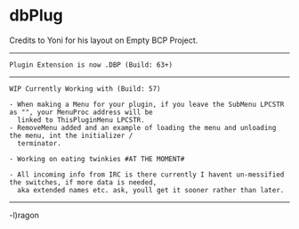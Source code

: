 # dbPlug

Credits to Yoni for his layout on Empty BCP Project.

------------------------------------------------------------
```
Plugin Extension is now .DBP (Build: 63+)
```
------------------------------------------------------------
```
WIP Currently Working with (Build: 57)
```
```
- When making a Menu for your plugin, if you leave the SubMenu LPCSTR as "", your MenuProc address will be 
  linked to ThisPluginMenu LPCSTR.
- RemoveMenu added and an example of loading the menu and unloading the menu, int the initializer / 
  terminator.

- Working on eating twinkies #AT THE MOMENT#

- All incoming info from IRC is there currently I havent un-messified the switches, if more data is needed, 
  aka extended names etc. ask, youll get it sooner rather than later.
```
------------------------------------------------------------

-l)ragon
